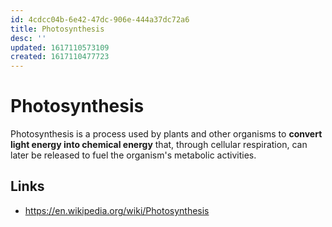 ```yaml
---
id: 4cdcc04b-6e42-47dc-906e-444a37dc72a6
title: Photosynthesis
desc: ''
updated: 1617110573109
created: 1617110477723
---
```


# Photosynthesis

Photosynthesis is a process used by plants and other organisms to **convert light energy into chemical energy** that, through cellular respiration, can later be released to fuel the organism's metabolic activities.

## Links
- https://en.wikipedia.org/wiki/Photosynthesis